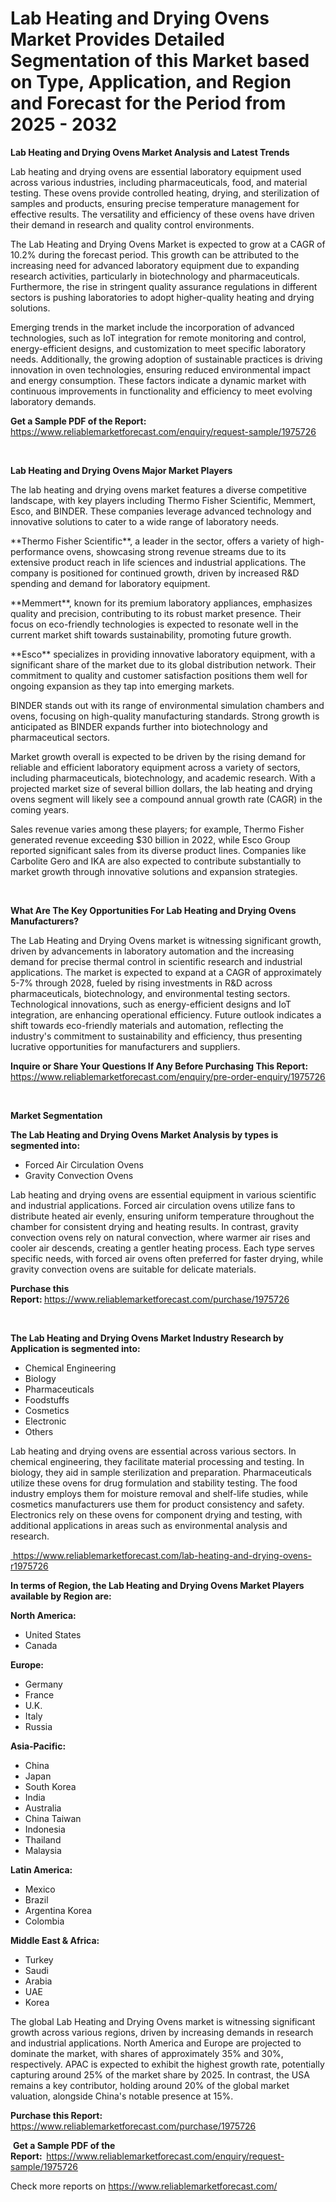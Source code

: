 <p><h1>Lab Heating and Drying Ovens Market Provides Detailed Segmentation of this Market based on Type, Application, and Region and Forecast for the Period from 2025 - 2032</h1></p><p><strong>Lab Heating and Drying Ovens Market Analysis and Latest Trends</strong></p>
<p><p>Lab heating and drying ovens are essential laboratory equipment used across various industries, including pharmaceuticals, food, and material testing. These ovens provide controlled heating, drying, and sterilization of samples and products, ensuring precise temperature management for effective results. The versatility and efficiency of these ovens have driven their demand in research and quality control environments.</p><p>The Lab Heating and Drying Ovens Market is expected to grow at a CAGR of 10.2% during the forecast period. This growth can be attributed to the increasing need for advanced laboratory equipment due to expanding research activities, particularly in biotechnology and pharmaceuticals. Furthermore, the rise in stringent quality assurance regulations in different sectors is pushing laboratories to adopt higher-quality heating and drying solutions.</p><p>Emerging trends in the market include the incorporation of advanced technologies, such as IoT integration for remote monitoring and control, energy-efficient designs, and customization to meet specific laboratory needs. Additionally, the growing adoption of sustainable practices is driving innovation in oven technologies, ensuring reduced environmental impact and energy consumption. These factors indicate a dynamic market with continuous improvements in functionality and efficiency to meet evolving laboratory demands.</p></p>
<p><strong>Get a Sample PDF of the Report:&nbsp;</strong> <a href="https://www.reliablemarketforecast.com/enquiry/request-sample/1975726?utm_campaign=1893&utm_medium=2&utm_source=Github&utm_content=ia&utm_term=02032025&utm_id=lab-heating-and-drying-ovens">https://www.reliablemarketforecast.com/enquiry/request-sample/1975726</a></p>
<p>&nbsp;</p>
<p><strong>Lab Heating and Drying Ovens Major Market Players</strong></p>
<p><p>The lab heating and drying ovens market features a diverse competitive landscape, with key players including Thermo Fisher Scientific, Memmert, Esco, and BINDER. These companies leverage advanced technology and innovative solutions to cater to a wide range of laboratory needs.</p><p>**Thermo Fisher Scientific**, a leader in the sector, offers a variety of high-performance ovens, showcasing strong revenue streams due to its extensive product reach in life sciences and industrial applications. The company is positioned for continued growth, driven by increased R&D spending and demand for laboratory equipment.</p><p>**Memmert**, known for its premium laboratory appliances, emphasizes quality and precision, contributing to its robust market presence. Their focus on eco-friendly technologies is expected to resonate well in the current market shift towards sustainability, promoting future growth.</p><p>**Esco** specializes in providing innovative laboratory equipment, with a significant share of the market due to its global distribution network. Their commitment to quality and customer satisfaction positions them well for ongoing expansion as they tap into emerging markets.</p><p>BINDER stands out with its range of environmental simulation chambers and ovens, focusing on high-quality manufacturing standards. Strong growth is anticipated as BINDER expands further into biotechnology and pharmaceutical sectors.</p><p>Market growth overall is expected to be driven by the rising demand for reliable and efficient laboratory equipment across a variety of sectors, including pharmaceuticals, biotechnology, and academic research. With a projected market size of several billion dollars, the lab heating and drying ovens segment will likely see a compound annual growth rate (CAGR) in the coming years.</p><p>Sales revenue varies among these players; for example, Thermo Fisher generated revenue exceeding $30 billion in 2022, while Esco Group reported significant sales from its diverse product lines. Companies like Carbolite Gero and IKA are also expected to contribute substantially to market growth through innovative solutions and expansion strategies.</p></p>
<p>&nbsp;</p>
<p><strong>What Are The Key Opportunities For Lab Heating and Drying Ovens Manufacturers?</strong></p>
<p><p>The Lab Heating and Drying Ovens market is witnessing significant growth, driven by advancements in laboratory automation and the increasing demand for precise thermal control in scientific research and industrial applications. The market is expected to expand at a CAGR of approximately 5-7% through 2028, fueled by rising investments in R&D across pharmaceuticals, biotechnology, and environmental testing sectors. Technological innovations, such as energy-efficient designs and IoT integration, are enhancing operational efficiency. Future outlook indicates a shift towards eco-friendly materials and automation, reflecting the industry's commitment to sustainability and efficiency, thus presenting lucrative opportunities for manufacturers and suppliers.</p></p>
<p><strong>Inquire or Share Your Questions If Any Before Purchasing This Report:</strong> <a href="https://www.reliablemarketforecast.com/enquiry/pre-order-enquiry/1975726?utm_campaign=1893&utm_medium=2&utm_source=Github&utm_content=ia&utm_term=02032025&utm_id=lab-heating-and-drying-ovens">https://www.reliablemarketforecast.com/enquiry/pre-order-enquiry/1975726</a></p>
<p>&nbsp;</p>
<p><strong>Market Segmentation</strong></p>
<p><strong>The Lab Heating and Drying Ovens Market Analysis by types is segmented into:</strong></p>
<p><ul><li>Forced Air Circulation Ovens</li><li>Gravity Convection Ovens</li></ul></p>
<p><p>Lab heating and drying ovens are essential equipment in various scientific and industrial applications. Forced air circulation ovens utilize fans to distribute heated air evenly, ensuring uniform temperature throughout the chamber for consistent drying and heating results. In contrast, gravity convection ovens rely on natural convection, where warmer air rises and cooler air descends, creating a gentler heating process. Each type serves specific needs, with forced air ovens often preferred for faster drying, while gravity convection ovens are suitable for delicate materials.</p></p>
<p><strong>Purchase this Report:&nbsp;</strong><a href="https://www.reliablemarketforecast.com/purchase/1975726?utm_campaign=1893&utm_medium=2&utm_source=Github&utm_content=ia&utm_term=02032025&utm_id=lab-heating-and-drying-ovens">https://www.reliablemarketforecast.com/purchase/1975726</a></p>
<p>&nbsp;</p>
<p><strong>The Lab Heating and Drying Ovens Market Industry Research by Application is segmented into:</strong></p>
<p><ul><li>Chemical Engineering</li><li>Biology</li><li>Pharmaceuticals</li><li>Foodstuffs</li><li>Cosmetics</li><li>Electronic</li><li>Others</li></ul></p>
<p><p>Lab heating and drying ovens are essential across various sectors. In chemical engineering, they facilitate material processing and testing. In biology, they aid in sample sterilization and preparation. Pharmaceuticals utilize these ovens for drug formulation and stability testing. The food industry employs them for moisture removal and shelf-life studies, while cosmetics manufacturers use them for product consistency and safety. Electronics rely on these ovens for component drying and testing, with additional applications in areas such as environmental analysis and research.</p></p>
<p><a href="https://www.reliablemarketforecast.com/lab-heating-and-drying-ovens-r1975726?utm_campaign=1893&utm_medium=2&utm_source=Github&utm_content=ia&utm_term=02032025&utm_id=lab-heating-and-drying-ovens">&nbsp;https://www.reliablemarketforecast.com/lab-heating-and-drying-ovens-r1975726</a></p>
<p><strong>In terms of Region, the Lab Heating and Drying Ovens Market Players available by Region are:</strong></p>
<p>
    <p> <strong> North America: </strong>
        <ul>
            <li>United States</li>
            <li>Canada</li>
        </ul>
        </p> 
    <p> <strong> Europe: </strong>
        <ul>
            <li>Germany</li>
            <li>France</li>
            <li>U.K.</li>
            <li>Italy</li>
            <li>Russia</li>
        </ul>
        </p> 
    <p> <strong> Asia-Pacific: </strong>
        <ul>
            <li>China</li>
            <li>Japan</li>
            <li>South Korea</li>
            <li>India</li>
            <li>Australia</li>
            <li>China Taiwan</li>
            <li>Indonesia</li>
            <li>Thailand</li>
            <li>Malaysia</li>
        </ul>
        </p> 
    <p> <strong> Latin America: </strong>
        <ul>
            <li>Mexico</li>
            <li>Brazil</li>
            <li>Argentina Korea</li>
            <li>Colombia</li>
        </ul>
        </p> 
    <p> <strong> Middle East & Africa: </strong>
        <ul>
            <li>Turkey</li>
            <li>Saudi</li>
            <li>Arabia</li>
            <li>UAE</li>
            <li>Korea</li>
        </ul>
    </p>
    </p>
<p><p>The global Lab Heating and Drying Ovens market is witnessing significant growth across various regions, driven by increasing demands in research and industrial applications. North America and Europe are projected to dominate the market, with shares of approximately 35% and 30%, respectively. APAC is expected to exhibit the highest growth rate, potentially capturing around 25% of the market share by 2025. In contrast, the USA remains a key contributor, holding around 20% of the global market valuation, alongside China's notable presence at 15%.</p></p>
<p><strong>Purchase this Report: </strong><a href="https://www.reliablemarketforecast.com/purchase/1975726?utm_campaign=1893&utm_medium=2&utm_source=Github&utm_content=ia&utm_term=02032025&utm_id=lab-heating-and-drying-ovens">https://www.reliablemarketforecast.com/purchase/1975726</a></p>
<p>&nbsp;<strong>Get a Sample PDF of the Report:&nbsp;&nbsp;</strong><a href="https://www.reliablemarketforecast.com/enquiry/request-sample/1975726?utm_campaign=1893&utm_medium=2&utm_source=Github&utm_content=ia&utm_term=02032025&utm_id=lab-heating-and-drying-ovens">https://www.reliablemarketforecast.com/enquiry/request-sample/1975726</a></p>
<p><strong></strong></p>
<p>Check more reports on <a href="https://www.reliablemarketforecast.com/?utm_campaign=1893&utm_medium=2&utm_source=Github&utm_content=ia&utm_term=02032025&utm_id=lab-heating-and-drying-ovens">https://www.reliablemarketforecast.com/</a></p>